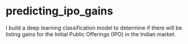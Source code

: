 # predicting_ipo_gains
I build a deep learning classification model to determine if there will be listing gains for the Initial Public Offerings (IPO) in the Indian market.

